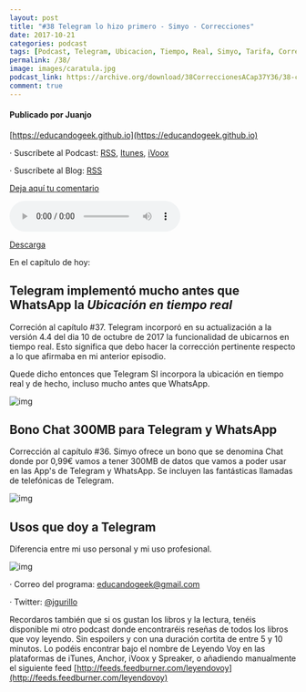```yaml
---
layout: post
title: "#38 Telegram lo hizo primero - Simyo - Correcciones"
date: 2017-10-21
categories: podcast
tags: [Podcast, Telegram, Ubicacion, Tiempo, Real, Simyo, Tarifa, Correcciones]
permalink: /38/
image: images/caratula.jpg
podcast_link: https://archive.org/download/38CorreccionesACap37Y36/38-correcciones-a-cap-37-y-36.mp3
comment: true
---
```


#### Publicado por Juanjo

[https://educandogeek.github.io](https://educandogeek.github.io)

· Suscríbete al Podcast: [RSS](http://feeds.feedburner.com/educandogeek), [Itunes](https://itunes.apple.com/es/podcast/educando-geek/id1110060146?mt=2), [iVoox](https://www.ivoox.com/podcast-educando-geek_sq_f1289274_1.html)

· Suscríbete al Blog: [RSS](http://feeds.feedburner.com/educandogeekblog)

[Deja aquí tu comentario](https://educandogeek.github.io/38/)

<audio controls>
  <source src="{{ page.podcast_link }}" type="audio/mp3">
</audio>


[Descarga][Mp3]


En el capítulo de hoy:

## Telegram implementó mucho antes que WhatsApp la _Ubicación en tiempo real_

Correción al capítulo #37. Telegram incorporó en su actualización a la versión 4.4 del dia 10 de octubre de 2017 la funcionalidad de ubicarnos en tiempo real. Esto significa que debo hacer la corrección pertinente respecto a lo que afirmaba en mi anterior episodio.

Quede dicho entonces que Telegram SI incorpora la ubicación en tiempo real y de hecho, incluso mucho antes que WhatsApp.

![img](https://imagekit.androidphoria.com/wp-content/uploads/Ubicacion-tiempo-real-Telegram.jpg)

## Bono Chat 300MB para Telegram y WhatsApp

Corrección al capítulo #36. Simyo ofrece un bono que se denomina Chat donde por 0,99€ vamos a tener 300MB de datos que vamos a poder usar en las App's de Telegram y WhatsApp. Se incluyen las fantásticas llamadas de telefónicas de Telegram.

![img](https://archive.org/download/GaQnAnR/GaQnAnR.png)

## Usos que doy a Telegram

Diferencia entre mi uso personal y mi uso profesional.

![img](https://lascebrassalen.com/wp-content/uploads/2017/10/BitlioTelegramSupport.png)


· Correo del programa: [educandogeek@gmail.com](mailto:educandogeek@gmail.com)

· Twitter: [@jgurillo](https://twitter.com/jgurillo)

Recordaros también que si os gustan los libros y la lectura, tenéis disponible mi otro podcast donde encontraréis reseñas de todos los libros que voy leyendo. Sin espoilers y con una duración cortita de entre 5 y 10 minutos. Lo podéis encontrar bajo el nombre de Leyendo Voy en las plataformas de iTunes, Anchor, iVoox y Spreaker, o añadiendo manualmente el siguiente feed [http://feeds.feedburner.com/leyendovoy](http://feeds.feedburner.com/leyendovoy)



[Mp3]: https://archive.org/download/38CorreccionesACap37Y36/38-correcciones-a-cap-37-y-36.mp3